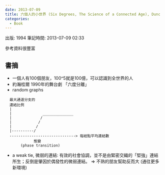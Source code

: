 ```yaml
---
date: 2013-07-09
title: 六個人的小世界 (Six Degrees, The Science of a Connected Age), Duncan J.Watts
categories:
  - Book
---
```


出版: 1994
筆記時間: 2013-07-09 02:33

參考資料很豐富

## 書摘

* 一個人有100個朋友，100^5就是100億，可以認識到全世界的人
* 約瀚桂爾 1990年的舞台劇 「六度分離」
* random graphs

```text
  最大通道分支的
  連結比例                 
  |                  
  |              ______________
  |             /
  |            /
  |           / 
  |----------/
  ------------------------------> 每結點平均連結數
             態變
       (phase transition)
```

* a weak tie, 微弱的連結: 有效的社會協調，並不是由緊密交織的「堅強」連結所生；反倒是肇因於偶發性的微弱連結。
  => 不熟的朋友幫助反而大 (通往更多新環境)
